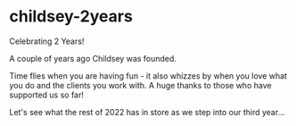 # childsey-2years
Celebrating 2 Years!

A couple of years ago Childsey was founded.

Time flies when you are having fun - it also whizzes by when you love what you do and the clients you work with. A huge thanks to those who have supported us so far!

Let's see what the rest of 2022 has in store as we step into our third year...
